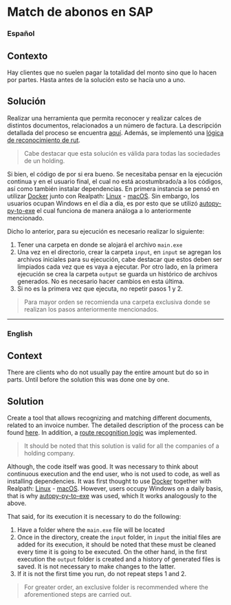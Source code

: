 # Match de abonos en SAP

### Español
## Contexto
Hay clientes que no suelen pagar la totalidad del monto sino que lo hacen por partes. Hasta antes de la solución esto se hacía uno a uno.

## Solución
Realizar una herramienta que permita reconocer y realizar calces de distintos documentos, relacionados a un número de factura. La descripción detallada del proceso se encuentra [aquí](Documentación/Facturación%20Dimerc.md). Además, se implementó una [lógica de reconocimiento de rut](Documentación/Lógica%20RUT.md).
> Cabe destacar que esta solución es válida para todas las sociedades de un holding.

Si bien, el código de por si era bueno. Se necesitaba pensar en la ejecución continua y en el usuario final, el cual no está acostumbrado/a a los códigos, así como también instalar dependencias. En primera instancia se pensó en utilizar [Docker](https://docs.docker.com/engine/install/) junto con Realpath: [Linux](https://zoomadmin.com/HowToInstall/UbuntuPackage/realpath) - [macOS](https://ports.macports.org/port/realpath/). Sin embargo, los usuarios ocupan Windows en el día a día, es por esto que se utilizó [autopy-py-to-exe](https://pypi.org/project/auto-py-to-exe/) el cual funciona de manera análoga a lo anteriormente mencionado. 

Dicho lo anterior, para su ejecución es necesario realizar lo siguiente:
1. Tener una carpeta en donde se alojará el archivo `main.exe`
2. Una vez en el directorio, crear la carpeta `input`, en `input` se agregan los archivos iniciales para su ejecución, cabe destacar que estos deben ser limpiados cada vez que es vaya a ejecutar. Por otro lado, en la primera ejecución se crea la carpeta `output` se guarda un histórico de archivos generados. No es necesario hacer cambios en esta última.
3. Si no es la primera vez que ejecuta, no repetir pasos 1 y 2.

> Para mayor orden se recomienda una carpeta exclusiva donde se realizan los pasos anteriormente mencionados.

--------
### English
## Context
There are clients who do not usually pay the entire amount but do so in parts. Until before the solution this was done one by one.

## Solution
Create a tool that allows recognizing and matching different documents, related to an invoice number. The detailed description of the process can be found [here](Documentation/Billing%20Dimerc.md). In addition, a [route recognition logic](Documentation/Logic%20RUT.md) was implemented.
> It should be noted that this solution is valid for all the companies of a holding company.

Although, the code itself was good. It was necessary to think about continuous execution and the end user, who is not used to code, as well as installing dependencies. It was first thought to use [Docker](https://docs.docker.com/engine/install/) together with Realpath: [Linux](https://zoomadmin.com/HowToInstall/UbuntuPackage/realpath) - [ macOS](https://ports.macports.org/port/realpath/). However, users occupy Windows on a daily basis, that is why [autopy-py-to-exe](https://pypi.org/project/auto-py-to-exe/) was used, which It works analogously to the above.

That said, for its execution it is necessary to do the following:
1. Have a folder where the `main.exe` file will be located
2. Once in the directory, create the `input` folder, in `input` the initial files are added for its execution, it should be noted that these must be cleaned every time it is going to be executed. On the other hand, in the first execution the `output` folder is created and a history of generated files is saved. It is not necessary to make changes to the latter.
3. If it is not the first time you run, do not repeat steps 1 and 2.

> For greater order, an exclusive folder is recommended where the aforementioned steps are carried out.